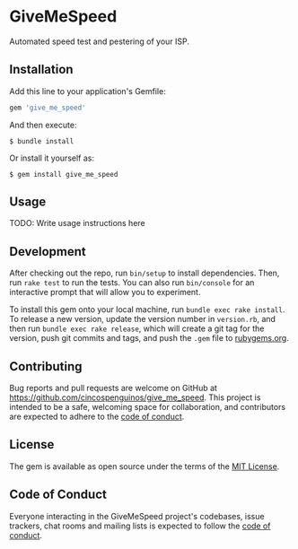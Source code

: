 # GiveMeSpeed

Automated speed test and pestering of your ISP.

## Installation

Add this line to your application's Gemfile:

```ruby
gem 'give_me_speed'
```

And then execute:

    $ bundle install

Or install it yourself as:

    $ gem install give_me_speed

## Usage

TODO: Write usage instructions here

## Development

After checking out the repo, run `bin/setup` to install dependencies. Then, run `rake test` to run the tests. You can also run `bin/console` for an interactive prompt that will allow you to experiment.

To install this gem onto your local machine, run `bundle exec rake install`. To release a new version, update the version number in `version.rb`, and then run `bundle exec rake release`, which will create a git tag for the version, push git commits and tags, and push the `.gem` file to [rubygems.org](https://rubygems.org).

## Contributing

Bug reports and pull requests are welcome on GitHub at https://github.com/cincospenguinos/give_me_speed. This project is intended to be a safe, welcoming space for collaboration, and contributors are expected to adhere to the [code of conduct](https://github.com/cincospenguinos/give_me_speed/blob/main/CODE_OF_CONDUCT.md).

## License

The gem is available as open source under the terms of the [MIT License](https://opensource.org/licenses/MIT).

## Code of Conduct

Everyone interacting in the GiveMeSpeed project's codebases, issue trackers, chat rooms and mailing lists is expected to follow the [code of conduct](https://github.com/cincospenguinos/give_me_speed/blob/main/CODE_OF_CONDUCT.md).
